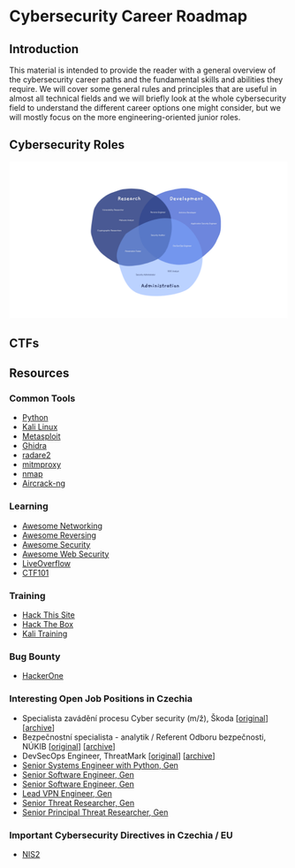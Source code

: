 # Cybersecurity Career Roadmap

## Introduction

This material is intended to provide the reader with a general overview of the
cybersecurity career paths and the fundamental skills and abilities they
require. We will cover some general rules and principles that are useful in
almost all technical fields and we will briefly look at the whole
cybersecurity field to understand the different career options one might
consider, but we will mostly focus on the more engineering-oriented junior
roles.

## Cybersecurity Roles

![Cybersecurity Roles Diagram](https://github.com/hacksparr0w/cybersecurity-career-roadmap/blob/01cb6f8e30bcf02aa435ecbbea350190207c8fcd/roles.png)

## CTFs

## Resources

### Common Tools
 - [Python][python]
 - [Kali Linux][kali]
 - [Metasploit][metasploit]
 - [Ghidra][ghidra]
 - [radare2][r2]
 - [mitmproxy][mitmproxy]
 - [nmap][nmap]
 - [Aircrack-ng][aircrack-ng]

### Learning
 - [Awesome Networking][awesome-networking]
 - [Awesome Reversing][awesome-reversing]
 - [Awesome Security][awesome-security]
 - [Awesome Web Security][awesome-web-security]
 - [LiveOverflow][liveoverflow]
 - [CTF101][ctf101]

### Training
 - [Hack This Site][hts]
 - [Hack The Box][htb]
 - [Kali Training][kali-training]

### Bug Bounty
 - [HackerOne][h1]

### Interesting Open Job Positions in Czechia
 - Specialista zavádění procesu Cyber security (m/ž), Škoda [[original][skoda-job-01-original]] [[archive][skoda-job-01-archive]]
 - Bezpečnostní specialista - analytik / Referent Odboru bezpečnosti, NÚKIB [[original][nukib-job-01-original]] [[archive][nukib-job-01-archive]]
 - DevSecOps Engineer, ThreatMark [[original][threatmark-job-01-original]] [[archive][threatmark-job-01-archive]]
 - [Senior Systems Engineer with Python, Gen][gen-job-01]
 - [Senior Software Engineer, Gen][gen-job-02]
 - [Senior Software Engineer, Gen][gen-job-03]
 - [Lead VPN Engineer, Gen][gen-job-04]
 - [Senior Threat Researcher, Gen][gen-job-05]
 - [Senior Principal Threat Researcher, Gen][gen-job-06]

### Important Cybersecurity Directives in Czechia / EU
 - [NIS2][nis2]

[aircrack-ng]: https://www.aircrack-ng.org/
[awesome-networking]: https://github.com/nyquist/awesome-networking
[awesome-reversing]: https://github.com/tylerha97/awesome-reversing
[awesome-security]: https://github.com/sbilly/awesome-security
[awesome-web-security]: https://github.com/qazbnm456/awesome-web-security
[ctf101]: https://ctf101.org/
[gen-job-01]: https://gen.wd1.myworkdayjobs.com/en-US/careers/details/Senior-Developer---Python---Automation_54159?locationCountry=fc078443155c4ad294201ecf5a61a499&workerSubType=653e04c3e21b4cd09d7852ffd748f6e5&jobFamilyGroup=f0cfdff3f4311000b8ae5a80a71b0000&timeType=18f790c7063541d8aab550a5ae88ee09&locations=a6d44a4fcb5a1001b6c18633cb040000&locations=1ca59a2b28c60100b979ae85cbe00000
[gen-job-02]: https://gen.wd1.myworkdayjobs.com/en-US/careers/details/Senior-Software-Engineer_54450?locationCountry=fc078443155c4ad294201ecf5a61a499&workerSubType=653e04c3e21b4cd09d7852ffd748f6e5&jobFamilyGroup=f0cfdff3f4311000b8ae5a80a71b0000&timeType=18f790c7063541d8aab550a5ae88ee09&locations=a6d44a4fcb5a1001b6c18633cb040000&locations=1ca59a2b28c60100b979ae85cbe00000
[gen-job-03]: https://gen.wd1.myworkdayjobs.com/en-US/careers/details/Senior-Software-Engineer_54397?locationCountry=fc078443155c4ad294201ecf5a61a499&workerSubType=653e04c3e21b4cd09d7852ffd748f6e5&jobFamilyGroup=f0cfdff3f4311000b8ae5a80a71b0000&timeType=18f790c7063541d8aab550a5ae88ee09&locations=a6d44a4fcb5a1001b6c18633cb040000&locations=1ca59a2b28c60100b979ae85cbe00000
[gen-job-04]: https://gen.wd1.myworkdayjobs.com/en-US/careers/details/Lead-VPN-Engineer_54306?locationCountry=fc078443155c4ad294201ecf5a61a499&workerSubType=653e04c3e21b4cd09d7852ffd748f6e5&jobFamilyGroup=f0cfdff3f4311000b8ae5a80a71b0000&timeType=18f790c7063541d8aab550a5ae88ee09&locations=a6d44a4fcb5a1001b6c18633cb040000&locations=1ca59a2b28c60100b979ae85cbe00000
[gen-job-05]: https://gen.wd1.myworkdayjobs.com/en-US/careers/details/Senior-Threat-Researcher_54309?locationCountry=fc078443155c4ad294201ecf5a61a499&workerSubType=653e04c3e21b4cd09d7852ffd748f6e5&jobFamilyGroup=f0cfdff3f4311000b8ae5a80a71b0000&timeType=18f790c7063541d8aab550a5ae88ee09&locations=a6d44a4fcb5a1001b6c18633cb040000&locations=1ca59a2b28c60100b979ae85cbe00000
[gen-job-06]: https://gen.wd1.myworkdayjobs.com/en-US/careers/details/Senior-Principal-Threat-Researcher_54310?locationCountry=fc078443155c4ad294201ecf5a61a499&workerSubType=653e04c3e21b4cd09d7852ffd748f6e5&jobFamilyGroup=f0cfdff3f4311000b8ae5a80a71b0000&timeType=18f790c7063541d8aab550a5ae88ee09&locations=a6d44a4fcb5a1001b6c18633cb040000&locations=1ca59a2b28c60100b979ae85cbe00000
[ghidra]: https://github.com/NationalSecurityAgency/ghidra
[h1]: https://www.hackerone.com/
[htb]: https://www.hackthebox.com/
[hts]: https://www.hackthissite.org/
[python]: https://www.python.org/
[kali]: https://www.kali.org/
[kali-training]: https://www.kali.org/docs/general-use/kali-training/
[liveoverflow]: https://www.youtube.com/liveoverflow
[metasploit]: https://www.metasploit.com/
[mitmproxy]: https://mitmproxy.org/
[nis2]: https://portal.nukib.gov.cz/pruvodce-smernici-nis2
[nmap]: https://nmap.org/
[nukib-job-01-archive]: https://web.archive.org/web/20250709104339/https://nukib.gov.cz/cs/o-nukib/kariera/bezpecnostni-specialista/
[nukib-job-01-original]: https://nukib.gov.cz/cs/o-nukib/kariera/bezpecnostni-specialista/
[r2]: https://github.com/radareorg/radare2
[skoda-job-01-archive]: https://web.archive.org/web/20250212082948/https://www.skoda-kariera.cz/prace-ve-skoda/detail-pozice/53632
[skoda-job-01-original]: https://www.skoda-kariera.cz/prace-ve-skoda/detail-pozice/53632
[the-t-shaped-engineer]: https://alexkondov.com/the-t-shaped-engineer/
[threatmark-job-01-original]: https://www.welcometothejungle.com/cs/companies/threatmark/jobs/devsecops-engineer_brno-stred
[threatmark-job-01-archive]: https://web.archive.org/web/20250709110327/https://www.welcometothejungle.com/cs/companies/threatmark/jobs/devsecops-engineer_brno-stred
